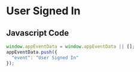 # User Signed In

### 

## Javascript Code
```js
window.appEventData = window.appEventData || [];
appEventData.push({
  "event": "User Signed In"
});
```







